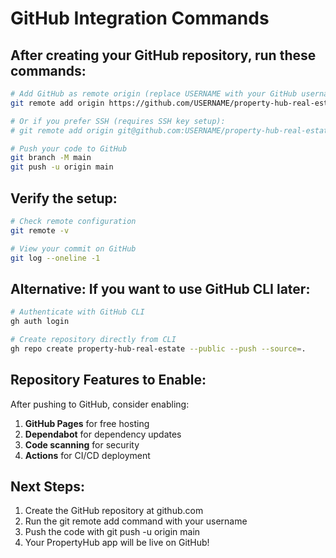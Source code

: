 # GitHub Integration Commands

## After creating your GitHub repository, run these commands:

```bash
# Add GitHub as remote origin (replace USERNAME with your GitHub username)
git remote add origin https://github.com/USERNAME/property-hub-real-estate.git

# Or if you prefer SSH (requires SSH key setup):
# git remote add origin git@github.com:USERNAME/property-hub-real-estate.git

# Push your code to GitHub
git branch -M main
git push -u origin main
```

## Verify the setup:
```bash
# Check remote configuration
git remote -v

# View your commit on GitHub
git log --oneline -1
```

## Alternative: If you want to use GitHub CLI later:
```bash
# Authenticate with GitHub CLI
gh auth login

# Create repository directly from CLI
gh repo create property-hub-real-estate --public --push --source=.
```

## Repository Features to Enable:
After pushing to GitHub, consider enabling:

1. **GitHub Pages** for free hosting
2. **Dependabot** for dependency updates  
3. **Code scanning** for security
4. **Actions** for CI/CD deployment

## Next Steps:
1. Create the GitHub repository at github.com
2. Run the git remote add command with your username
3. Push the code with git push -u origin main
4. Your PropertyHub app will be live on GitHub!